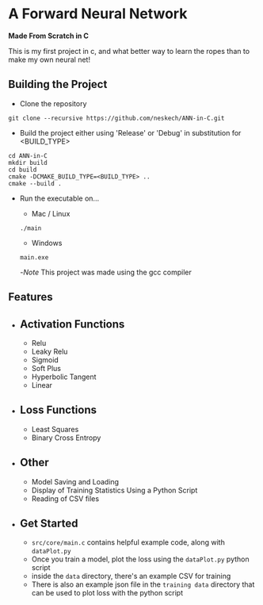 # A Forward Neural Network

**Made From Scratch in C**

This is my first project in c, and what better way to learn the ropes than to make my own neural net!



## Building the Project

- Clone the repository
```shell
git clone --recursive https://github.com/neskech/ANN-in-C.git
```
- Build the project either using 'Release' or 'Debug' in substitution for <BUILD_TYPE>
```shell
cd ANN-in-C
mkdir build
cd build
cmake -DCMAKE_BUILD_TYPE=<BUILD_TYPE> ..
cmake --build .
```

- Run the executable on...

  - Mac / Linux 
  ```shell
  ./main
  ```
  - Windows
  ```shell
  main.exe
  ```

  -*Note* This project was made using the gcc compiler
  
## Features

- Activation Functions
  - 
   - Relu
   - Leaky Relu
   - Sigmoid
   - Soft Plus
   - Hyperbolic Tangent
   - Linear


- Loss Functions
  -
    - Least Squares
    - Binary Cross Entropy

- Other
  -
     -  Model Saving and Loading
     -  Display of Training Statistics Using a Python Script
     -  Reading of CSV files

- Get Started
  -
     - `src/core/main.c` contains helpful example code, along with `dataPlot.py`
     - Once you train a model, plot the loss using the `dataPlot.py` python script
     - inside the `data` directory, there's an example CSV for training 
     - There is also an example json file in the `training data` directory that can be used to plot loss with the python script
  